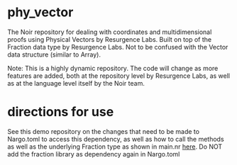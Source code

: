 # phy_vector
The Noir repository for dealing with coordinates and multidimensional proofs using Physical Vectors by Resurgence Labs. Built on top of the Fraction data type by Resurgence Labs. Not to be confused with the Vector data structure (similar to Array).

Note: This is a highly dynamic repository. The code will change as more features are added, both at the repository level by Resurgence Labs, as well as at the language level itself by the Noir team.

# directions for use
See this demo repository on the changes that need to be made to Nargo.toml to access this dependency, as well as how to call the methods as well as the underlying Fraction type as shown in main.nr [here](https://github.com/harshnambiar/hello_noir). 
Do NOT add the fraction library as dependency again in Nargo.toml
